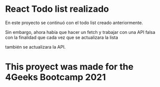 # React Todo list realizado

En este proyecto se continuó con el todo list creado anteriormente. 

Sin embargo, ahora había que hacer un fetch y trabajar con una API falsa con la finalidad que cada vez que se actualizara la lista 

también se actualizara la API. 


# This proyect was made for the 4Geeks Bootcamp 2021